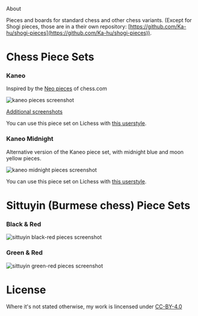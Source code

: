  About

Pieces and boards for standard chess and other chess variants. (Except for Shogi pieces, those are in a their own repository: [https://github.com/Ka-hu/shogi-pieces](https://github.com/Ka-hu/shogi-pieces)).

# Chess Piece Sets

### Kaneo

Inspired by the [Neo pieces](https://i.imgur.com/d3RhW7o.png) of chess.com

![kaneo pieces screenshot](https://i.imgur.com/iUcOvyc.png)

[Additional screenshots](https://imgur.com/a/XeJdVy5)

You can use this piece set on Lichess with [this userstyle](https://userstyles.org/styles/180754/lichess-pychess-kaneo-pieces).

### Kaneo Midnight

Alternative version of the Kaneo piece set, with midnight blue and moon yellow pieces.

![kaneo midnight pieces screenshot](https://i.imgur.com/5Q6oM6O.png)

You can use this piece set on Lichess with [this userstyle](https://userstyles.org/styles/181319/lichess-kaneo-midnight-pieces).

# Sittuyin (Burmese chess) Piece Sets

### Black & Red
![sittuyin black-red pieces screenshot](https://i.imgur.com/JGTDGb4.png)

### Green & Red
![sittuyin green-red pieces screenshot](https://i.imgur.com/sEStnYm.png)


# License

Where it's not stated otherwise, my work is lincensed under [CC-BY-4.0](https://choosealicense.com/licenses/cc-by-4.0)
